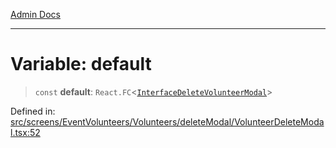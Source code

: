 [Admin Docs](/)

***

# Variable: default

> `const` **default**: `React.FC`\<[`InterfaceDeleteVolunteerModal`](screens\EventVolunteers\Volunteers\deleteModal\VolunteerDeleteModal\README\interfaces\InterfaceDeleteVolunteerModal.md)\>

Defined in: [src/screens/EventVolunteers/Volunteers/deleteModal/VolunteerDeleteModal.tsx:52](https://github.com/PalisadoesFoundation/talawa-admin/blob/main/src/screens/EventVolunteers/Volunteers/deleteModal/VolunteerDeleteModal.tsx#L52)
